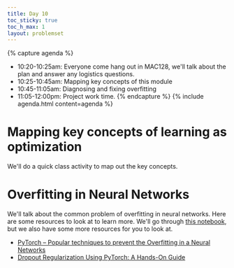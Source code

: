 ```yaml
---
title: Day 10
toc_sticky: true 
toc_h_max: 1
layout: problemset
---
```


{% capture agenda %}
* 10:20-10:25am: Everyone come hang out in MAC128, we'll talk about the plan and answer any logistics questions.
* 10:25-10:45am: Mapping key concepts of this module
* 10:45-11:05am: Diagnosing and fixing overfitting
* 11:05-12:00pm: Project work time.
{% endcapture %}
{% include agenda.html content=agenda %}

# Mapping key concepts of learning as optimization
We'll do a quick class activity to map out the key concepts.

# Overfitting in Neural Networks

We'll talk about the common problem of overfitting in neural networks.  Here are some resources to look at to learn more.  We'll go through [this notebook](https://colab.research.google.com/github/olinml2024/notebooks/blob/main/overfit_and_underfit.ipynb), but we also have some more resources for you to look at.
* [PyTorch – Popular techniques to prevent the Overfitting in a Neural Networks](https://datahacker.rs/018-pytorch-popular-techniques-to-prevent-the-overfitting-in-a-neural-networks/#https://www.kdnuggets.com/2019/12/5-techniques-prevent-overfitting-neural-networks.html)
* [Dropout Regularization Using PyTorch: A Hands-On Guide
](https://www.datacamp.com/tutorial/dropout-regularization-using-pytorch-guide)